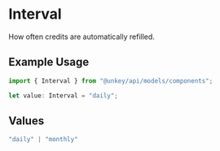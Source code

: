 # Interval

How often credits are automatically refilled.

## Example Usage

```typescript
import { Interval } from "@unkey/api/models/components";

let value: Interval = "daily";
```

## Values

```typescript
"daily" | "monthly"
```